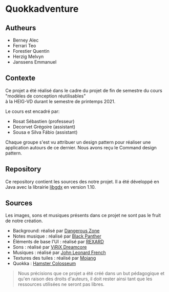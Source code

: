 # Quokkadventure

## Autheurs
- Berney Alec
- Ferrari Teo
- Forestier Quentin
- Herzig Melvyn
- Janssens Emmanuel

## Contexte
Ce projet a été réalisé dans le cadre du projet de fin de semestre du cours "modèles de conception réutilisables" </br> à la HEIG-VD durant le semestre de printemps 2021.

Le cours est encadré par:
- Rosat Sébastien (professeur)
- Decorvet Grégoire (assistant)
- Sousa e Silva Fábio (assistant)

Chaque groupe s'est vu attribuer un design pattern pour réaliser une application autours de ce dernier. 
Nous avons reçu le Command design pattern. 

## Repository
Ce repository contient les sources des notre projet. Il a été développé en Java avec la librairie [libgdx](https://libgdx.com/) en version 1.10.

## Sources
Les images, sons et musiques présents dans ce projet ne sont pas le fruit de notre création.
- Background: réalisé par [Dangerous Zone](https://www.artstation.com/artwork/gJDwLE)
- Notes musique : réalisé par [Black Panther](https://www.clipartmax.com/middle/m2i8Z5m2G6Z5K9m2_music-note-pixel-art-from-the-basic-pack-of-picroad-black-panther/)
- Éléments de base l'UI : réalisé par [REXARD](https://www.unrealengine.com/marketplace/en-US/product/wooden-ui)
- Sons : réalisé par [ViRiX Dreamcore](https://www.unrealengine.com/marketplace/en-US/product/ui-and-magical-sound-effects)
- Musiques : réalisé par [John Leonard French](https://www.unrealengine.com/marketplace/en-US/product/ultimate-game-music-collection)
- Textures des tuiles : réalisé par [Mojang](https://minecraft.fandom.com/wiki/List_of_block_textures)
- Quokka : [Hamster Colosseum](https://devpost.com/software/hamster-colosseum)

> Nous précisions que ce projet a été créé dans un but pédagogique et qu'en raison des droits d'auteurs, il doit rester ainsi tant que les ressources utilisées ne seront pas libres.
